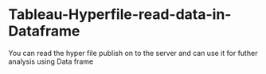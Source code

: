 # Tableau-Hyperfile-read-data-in-Dataframe
You can read the hyper file publish on to the server and can use it for futher analysis using Data frame 
